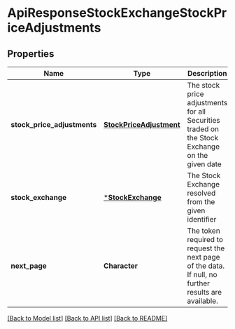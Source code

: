 # ApiResponseStockExchangeStockPriceAdjustments

## Properties
Name | Type | Description | Notes
------------ | ------------- | ------------- | -------------
**stock_price_adjustments** | [**StockPriceAdjustment**](StockPriceAdjustment.md) | The stock price adjustments for all Securities traded on the Stock Exchange on the given date | [optional] [default to null]
**stock_exchange** | [***StockExchange**](StockExchange.md) | The Stock Exchange resolved from the given identifier | [optional] [default to null]
**next_page** | **Character** | The token required to request the next page of the data. If null, no further results are available. | [optional] [default to null]

[[Back to Model list]](../README.md#documentation-for-models) [[Back to API list]](../README.md#documentation-for-api-endpoints) [[Back to README]](../README.md)


